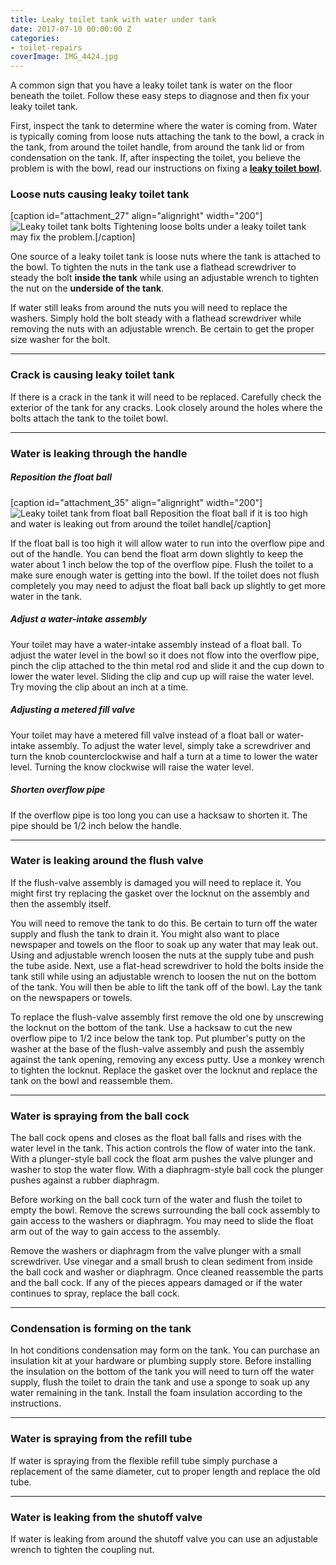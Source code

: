 ```yaml
---
title: Leaky toilet tank with water under tank
date: 2017-07-10 00:00:00 Z
categories:
- toilet-repairs
coverImage: IMG_4424.jpg
---
```


A common sign that you have a leaky toilet tank is water on the floor beneath the toilet. Follow these easy steps to diagnose and then fix your leaky toilet tank.

First, inspect the tank to determine where the water is coming from. Water is typically coming from loose nuts attaching the tank to the bowl, a crack in the tank, from around the toilet handle, from around the tank lid or from condensation on the tank. If, after inspecting the toilet, you believe the problem is with the bowl, read our instructions on fixing a **[leaky toilet bowl](http://fixatoilet.com/leaky-toilet-bowl/)**.

### Loose nuts causing leaky toilet tank

\[caption id="attachment\_27" align="alignright" width="200"\]![Leaky toilet tank bolts](images/bolts.jpg) Tightening loose bolts under a leaky toilet tank may fix the problem.\[/caption\]

One source of a leaky toilet tank is loose nuts where the tank is attached to the bowl. To tighten the nuts in the tank use a flathead screwdriver to steady the bolt **inside the tank** while using an adjustable wrench to tighten the nut on the **underside of the tank**.

If water still leaks from around the nuts you will need to replace the washers. Simply hold the bolt steady with a flathead screwdriver while removing the nuts with an adjustable wrench. Be certain to get the proper size washer for the bolt.

* * *

### Crack is causing leaky toilet tank

If there is a crack in the tank it will need to be replaced. Carefully check the exterior of the tank for any cracks. Look closely around the holes where the bolts attach the tank to the toilet bowl.

* * *

### Water is leaking through the handle

##### Reposition the float ball

\[caption id="attachment\_35" align="alignright" width="200"\]![Leaky toilet tank from float ball](images/floatball.jpg) Reposition the float ball if it is too high and water is leaking out from around the toilet handle\[/caption\]

If the float ball is too high it will allow water to run into the overflow pipe and out of the handle. You can bend the float arm down slightly to keep the water about 1 inch below the top of the overflow pipe. Flush the toilet to a make sure enough water is getting into the bowl. If the toilet does not flush completely you may need to adjust the float ball back up slightly to get more water in the tank.

##### Adjust a water-intake assembly

Your toilet may have a water-intake assembly instead of a float ball. To adjust the water level in the bowl so it does not flow into the overflow pipe, pinch the clip attached to the thin metal rod and slide it and the cup down to lower the water level. Sliding the clip and cup up will raise the water level. Try moving the clip about an inch at a time.

##### Adjusting a metered fill valve

Your toilet may have a metered fill valve instead of a float ball or water-intake assembly. To adjust the water level, simply take a screwdriver and turn the knob counterclockwise and half a turn at a time to lower the water level. Turning the know clockwise will raise the water level.

##### Shorten overflow pipe

If the overflow pipe is too long you can use a hacksaw to shorten it. The pipe should be 1/2 inch below the handle.

* * *

### Water is leaking around the flush valve

If the flush-valve assembly is damaged you will need to replace it. You might first try replacing the gasket over the locknut on the assembly and then the assembly itself.

You will need to remove the tank to do this. Be certain to turn off the water supply and flush the tank to drain it. You might also want to place newspaper and towels on the floor to soak up any water that may leak out. Using and adjustable wrench loosen the nuts at the supply tube and push the tube aside. Next, use a flat-head screwdriver to hold the bolts inside the tank still while using an adjustable wrench to loosen the nut on the bottom of the tank. You will then be able to lift the tank off of the bowl. Lay the tank on the newspapers or towels.

To replace the flush-valve assembly first remove the old one by unscrewing the locknut on the bottom of the tank. Use a hacksaw to cut the new overflow pipe to 1/2 ince below the tank top. Put plumber's putty on the washer at the base of the flush-valve assembly and push the assembly against the tank opening, removing any excess putty. Use a monkey wrench to tighten the locknut. Replace the gasket over the locknut and replace the tank on the bowl and reassemble them.

* * *

### Water is spraying from the ball cock

The ball cock opens and closes as the float ball falls and rises with the water level in the tank. This action controls the flow of water into the tank. With a plunger-style ball cock the float arm pushes the valve plunger and washer to stop the water flow. With a diaphragm-style ball cock the plunger pushes against a rubber diaphragm.

Before working on the ball cock turn of the water and flush the toilet to empty the bowl. Remove the screws surrounding the ball cock assembly to gain access to the washers or diaphragm. You may need to slide the float arm out of the way to gain access to the assembly.

Remove the washers or diaphragm from the valve plunger with a small screwdriver. Use vinegar and a small brush to clean sediment from inside the ball cock and washer or diaphragm. Once cleaned reassemble the parts and the ball cock. If any of the pieces appears damaged or if the water continues to spray, replace the ball cock.

* * *

### Condensation is forming on the tank

In hot conditions condensation may form on the tank. You can purchase an insulation kit at your hardware or plumbing supply store. Before installing the insulation on the bottom of the tank you will need to turn off the water supply, flush the toilet to drain the tank and use a sponge to soak up any water remaining in the tank. Install the foam insulation according to the instructions.

* * *

### Water is spraying from the refill tube

If water is spraying from the flexible refill tube simply purchase a replacement of the same diameter, cut to proper length and replace the old tube.

* * *

### Water is leaking from the shutoff valve

If water is leaking from around the shutoff valve you can use an adjustable wrench to tighten the coupling nut.
